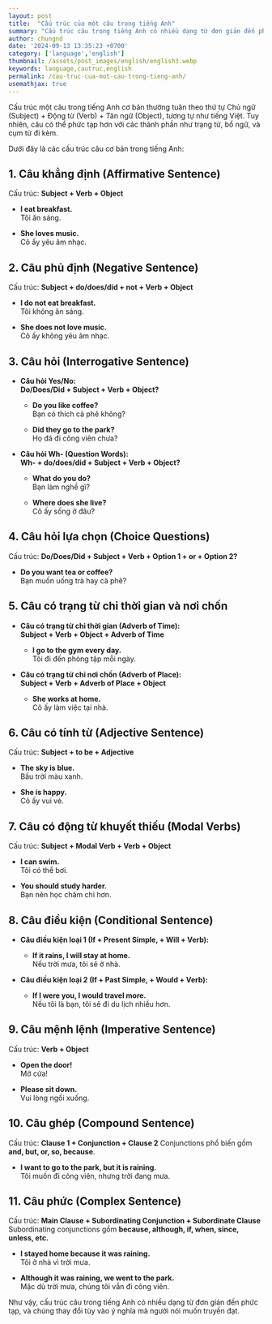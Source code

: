 ```yaml
---
layout: post
title:  "Cấu trúc của một câu trong tiếng Anh"
summary: "Cấu trúc câu trong tiếng Anh có nhiều dạng từ đơn giản đến phức tạp, và chúng thay đổi tùy vào ý nghĩa mà người nói muốn truyền đạt."
author: chungnd
date: '2024-09-13 13:35:23 +0700'
category: ['language','english']
thumbnail: /assets/post_images/english/english3.webp
keywords: language,cautruc,english
permalink: /cau-truc-cua-mot-cau-trong-tieng-anh/
usemathjax: true
---
```

Cấu trúc một câu trong tiếng Anh cơ bản thường tuân theo thứ tự Chủ ngữ (Subject) + Động từ (Verb) + Tân ngữ (Object), tương tự như tiếng Việt. Tuy nhiên, câu có thể phức tạp hơn với các thành phần như trạng từ, bổ ngữ, và cụm từ đi kèm.

Dưới đây là các cấu trúc câu cơ bản trong tiếng Anh:

## 1. Câu khẳng định (Affirmative Sentence)
Cấu trúc: **Subject + Verb + Object**
- **I eat breakfast.**  
  Tôi ăn sáng.

- **She loves music.**  
  Cô ấy yêu âm nhạc.

## 2. Câu phủ định (Negative Sentence)
Cấu trúc: **Subject + do/does/did + not + Verb + Object**
- **I do not eat breakfast.**  
  Tôi không ăn sáng.

- **She does not love music.**  
  Cô ấy không yêu âm nhạc.

## 3. Câu hỏi (Interrogative Sentence)
- **Câu hỏi Yes/No:**  
  **Do/Does/Did + Subject + Verb + Object?**
    - **Do you like coffee?**  
      Bạn có thích cà phê không?

    - **Did they go to the park?**  
      Họ đã đi công viên chưa?

- **Câu hỏi Wh- (Question Words):**  
  **Wh- + do/does/did + Subject + Verb + Object?**
    - **What do you do?**  
      Bạn làm nghề gì?

    - **Where does she live?**  
      Cô ấy sống ở đâu?

## 4. Câu hỏi lựa chọn (Choice Questions)
Cấu trúc: **Do/Does/Did + Subject + Verb + Option 1 + or + Option 2?**
- **Do you want tea or coffee?**  
  Bạn muốn uống trà hay cà phê?

## 5. Câu có trạng từ chỉ thời gian và nơi chốn
- **Câu có trạng từ chỉ thời gian (Adverb of Time):**  
  **Subject + Verb + Object + Adverb of Time**
    - **I go to the gym every day.**  
      Tôi đi đến phòng tập mỗi ngày.

- **Câu có trạng từ chỉ nơi chốn (Adverb of Place):**  
  **Subject + Verb + Adverb of Place + Object**
    - **She works at home.**  
      Cô ấy làm việc tại nhà.

## 6. Câu có tính từ (Adjective Sentence)
Cấu trúc: **Subject + to be + Adjective**
- **The sky is blue.**  
  Bầu trời màu xanh.

- **She is happy.**  
  Cô ấy vui vẻ.

## 7. Câu có động từ khuyết thiếu (Modal Verbs)
Cấu trúc: **Subject + Modal Verb + Verb + Object**
- **I can swim.**  
  Tôi có thể bơi.

- **You should study harder.**  
  Bạn nên học chăm chỉ hơn.

## 8. Câu điều kiện (Conditional Sentence)
- **Câu điều kiện loại 1 (If + Present Simple, + Will + Verb):**
    - **If it rains, I will stay at home.**  
      Nếu trời mưa, tôi sẽ ở nhà.

- **Câu điều kiện loại 2 (If + Past Simple, + Would + Verb):**
    - **If I were you, I would travel more.**  
      Nếu tôi là bạn, tôi sẽ đi du lịch nhiều hơn.

## 9. Câu mệnh lệnh (Imperative Sentence)
Cấu trúc: **Verb + Object**
- **Open the door!**  
  Mở cửa!

- **Please sit down.**  
  Vui lòng ngồi xuống.

## 10. Câu ghép (Compound Sentence)
Cấu trúc: **Clause 1 + Conjunction + Clause 2**
Conjunctions phổ biến gồm **and, but, or, so, because**.
- **I want to go to the park, but it is raining.**  
  Tôi muốn đi công viên, nhưng trời đang mưa.

## 11. Câu phức (Complex Sentence)
Cấu trúc: **Main Clause + Subordinating Conjunction + Subordinate Clause**
Subordinating conjunctions gồm **because, although, if, when, since, unless, etc.**
- **I stayed home because it was raining.**  
  Tôi ở nhà vì trời mưa.

- **Although it was raining, we went to the park.**  
  Mặc dù trời mưa, chúng tôi vẫn đi công viên.

Như vậy, cấu trúc câu trong tiếng Anh có nhiều dạng từ đơn giản đến phức tạp, và chúng thay đổi tùy vào ý nghĩa mà người nói muốn truyền đạt.
